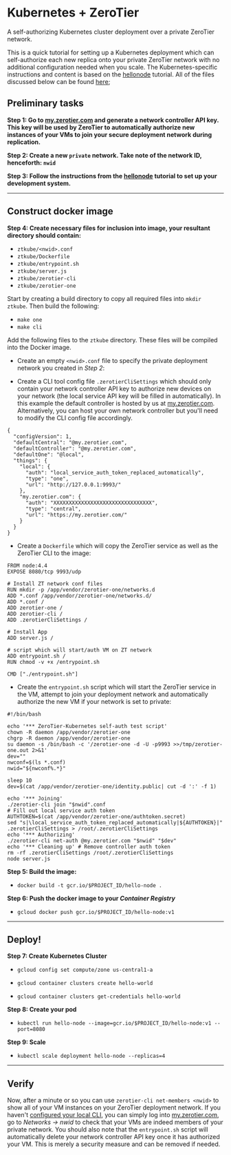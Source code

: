 Kubernetes + ZeroTier
====

A self-authorizing Kubernetes cluster deployment over a private ZeroTier network.

This is a quick tutorial for setting up a Kubernetes deployment which can self-authorize each new replica onto your private ZeroTier network with no additional configuration needed when you scale. The Kubernetes-specific instructions and content is based on the [hellonode](http://kubernetes.io/docs/hellonode/) tutorial. All of the files discussed below can be found [here]();



## Preliminary tasks

**Step 1: Go to [my.zerotier.com](https://my.zerotier.com) and generate a network controller API key. This key will be used by ZeroTier to automatically authorize new instances of your VMs to join your secure deployment network during replication.**

**Step 2: Create a new `private` network. Take note of the network ID, henceforth: `nwid`**

**Step 3: Follow the instructions from the [hellonode](ttp://kubernetes.io/docs/hellonode/) tutorial to set up your development system.**

***
## Construct docker image

**Step 4: Create necessary files for inclusion into image, your resultant directory should contain:**

 - `ztkube/<nwid>.conf`
 - `ztkube/Dockerfile`
 - `ztkube/entrypoint.sh`
 - `ztkube/server.js`
 - `ztkube/zerotier-cli`
 - `ztkube/zerotier-one`

Start by creating a build directory to copy all required files into `mkdir ztkube`. Then build the following:
 - `make one`
 - `make cli`

Add the following files to the `ztkube` directory. These files will be compiled into the Docker image.
 
 - Create an empty `<nwid>.conf` file to specify the private deployment network you created in *Step 2*:

 - Create a CLI tool config file `.zerotierCliSettings` which should only contain your network controller API key to authorize new devices on your network (the local service API key will be filled in automatically). In this example the default controller is hosted by us at [my.zerotier.com](https://my.zerotier.com). Alternatively, you can host your own network controller but you'll need to modify the CLI config file accordingly.

```
{
  "configVersion": 1,
  "defaultCentral": "@my.zerotier.com",
  "defaultController": "@my.zerotier.com",
  "defaultOne": "@local",
  "things": {
    "local": {
      "auth": "local_service_auth_token_replaced_automatically",
      "type": "one",
      "url": "http://127.0.0.1:9993/"
    },
    "my.zerotier.com": {
      "auth": "XXXXXXXXXXXXXXXXXXXXXXXXXXXXXXXX",
      "type": "central",
      "url": "https://my.zerotier.com/"
    }
  }
}
```


 - Create a `Dockerfile` which will copy the ZeroTier service as well as the ZeroTier CLI to the image: 

```
FROM node:4.4
EXPOSE 8080/tcp 9993/udp

# Install ZT network conf files
RUN mkdir -p /app/vendor/zerotier-one/networks.d
ADD *.conf /app/vendor/zerotier-one/networks.d/
ADD *.conf /
ADD zerotier-one /
ADD zerotier-cli /
ADD .zerotierCliSettings /

# Install App
ADD server.js /

# script which will start/auth VM on ZT network
ADD entrypoint.sh /
RUN chmod -v +x /entrypoint.sh 

CMD ["./entrypoint.sh"]
```

 - Create the `entrypoint.sh` script which will start the ZeroTier service in the VM, attempt to join your deployment network and automatically authorize the new VM if your network is set to private:

```
#!/bin/bash

echo '*** ZeroTier-Kubernetes self-auth test script'
chown -R daemon /app/vendor/zerotier-one
chgrp -R daemon /app/vendor/zerotier-one
su daemon -s /bin/bash -c '/zerotier-one -d -U -p9993 >>/tmp/zerotier-one.out 2>&1'
dev=""
nwconf=$(ls *.conf)
nwid="${nwconf%.*}"

sleep 10
dev=$(cat /app/vendor/zerotier-one/identity.public| cut -d ':' -f 1)

echo '*** Joining'
./zerotier-cli join "$nwid".conf
# Fill out local service auth token
AUTHTOKEN=$(cat /app/vendor/zerotier-one/authtoken.secret)
sed "s|\local_service_auth_token_replaced_automatically|${AUTHTOKEN}|" .zerotierCliSettings > /root/.zerotierCliSettings
echo '*** Authorizing'
./zerotier-cli net-auth @my.zerotier.com "$nwid" "$dev"
echo '*** Cleaning up' # Remove controller auth token
rm -rf .zerotierCliSettings /root/.zerotierCliSettings
node server.js
```

**Step 5: Build the image:**

 - `docker build -t gcr.io/$PROJECT_ID/hello-node .`



**Step 6: Push the docker image to your *Container Registry***

 - `gcloud docker push gcr.io/$PROJECT_ID/hello-node:v1`

***
## Deploy!

**Step 7: Create Kubernetes Cluster**

 - `gcloud config set compute/zone us-central1-a`

 - `gcloud container clusters create hello-world`

 - `gcloud container clusters get-credentials hello-world`



**Step 8: Create your pod**

 - `kubectl run hello-node --image=gcr.io/$PROJECT_ID/hello-node:v1 --port=8080`



**Step 9: Scale**

 - `kubectl scale deployment hello-node --replicas=4`

***
## Verify

Now, after a minute or so you can use `zerotier-cli net-members <nwid>` to show all of your VM instances on your ZeroTier deployment network. If you haven't [configured your local CLI](https://github.com/zerotier/ZeroTierOne/tree/dev/cli), you can simply log into [my.zerotier.com](https://my.zerotier.com), go to *Networks -> nwid* to check that your VMs are indeed members of your private network. You should also note that the `entrypoint.sh` script will automatically delete your network controller API key once it has authorized your VM. This is merely a security measure and can be removed if needed.
